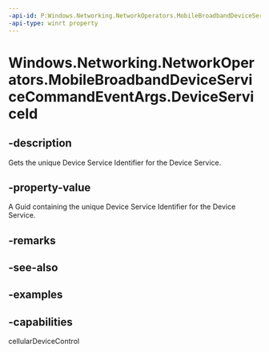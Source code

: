 ```yaml
---
-api-id: P:Windows.Networking.NetworkOperators.MobileBroadbandDeviceServiceCommandEventArgs.DeviceServiceId
-api-type: winrt property
---
```


# Windows.Networking.NetworkOperators.MobileBroadbandDeviceServiceCommandEventArgs.DeviceServiceId

<!--
public Guid DeviceServiceId { get; }
-->


## -description

Gets the unique Device Service Identifier for the Device Service.

## -property-value

A Guid containing the unique Device Service Identifier for the Device Service.
## -remarks

## -see-also

## -examples

## -capabilities
cellularDeviceControl
